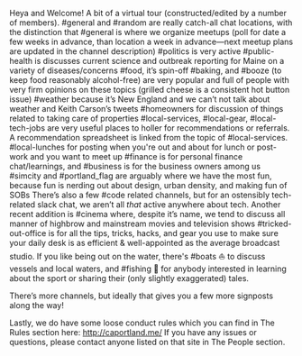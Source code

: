 Heya and Welcome! A bit of a virtual tour (constructed/edited by a number of members).
#general and #random are really catch-all chat locations, with the distinction that #general is where we organize meetups (poll for date a few weeks in advance, than location a week in advance—next meetup plans are updated in the channel description)
#politics is very active
#public-health is discusses current science and outbreak reporting for Maine on a variety of diseases/concerns
#food, it’s spin-off #baking, and #booze (to keep food reasonably alcohol-free) are very popular and full of people with very firm opinions on these topics (grilled cheese is a consistent hot button issue)
#weather because it’s New England and we can’t not talk about weather and Keith Carson’s tweets
#homeowners for discussion of things related to taking care of properties
#local-services, #local-gear, #local-tech-jobs are very useful places to holler for recommendations or referrals. A recommendation spreadsheet is linked from the topic of #local-services.
#local-lunches for posting when you're out and about for lunch or post-work and you want to meet up
#finance is for personal finance chat/learnings, and #business is for the business owners among us
#simcity and #portland_flag are arguably where we have the most fun, because fun is nerding out about design, urban density, and making fun of SOBs
There’s also a few #code related channels, but for an ostensibly tech-related slack chat, we aren’t all *that* active anywhere about tech. 
Another recent addition is #cinema where, despite it’s name, we tend to discuss all manner of highbrow and mainstream movies and television shows
#tricked-out-office is for all the tips, tricks, hacks, and gear you use to make sure your daily desk is as efficient & well-appointed as the average broadcast studio.
If you like being out on the water, there's #boats :sailboat: to discuss vessels and local waters, and #fishing :fishing_pole_and_fish: for anybody interested in learning about the sport or sharing their (only slightly exaggerated) tales.

There’s more channels, but ideally that gives you a few more signposts along the way! 

Lastly, we do have some loose conduct rules which you can find in The Rules section here: http://caportland.me/ If you have any issues or questions, please contact anyone listed on that site in The People section. 
